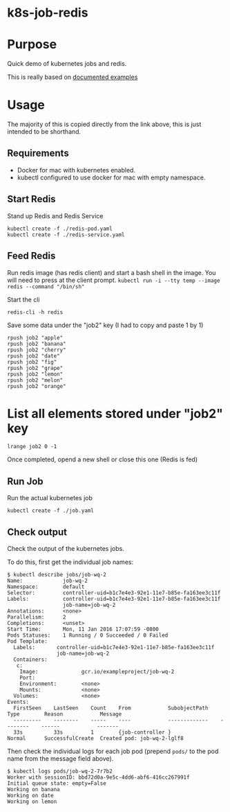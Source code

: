 # k8s-job-redis

# Purpose
Quick demo of kubernetes jobs and redis.

This is really based on [documented examples]( https://kubernetes.io/docs/tasks/job/fine-parallel-processing-work-queue/)

# Usage
The majority of this is copied directly from the link above, this is just intended to be shorthand.

## Requirements
- Docker for mac with kubernetes enabled.
- kubectl configured to use docker for mac with empty namespace.


## Start Redis
Stand up Redis and Redis Service

```
kubectl create -f ./redis-pod.yaml
kubectl create -f ./redis-service.yaml
```


## Feed Redis

Run redis image (has redis client) and start a bash shell in the image. You will need to press <Enter> at the client prompt.
`kubectl run -i --tty temp --image redis --command "/bin/sh"`


Start the cli

`redis-cli -h redis`

Save some data under the "job2" key (I had to copy and paste 1 by 1)

```
rpush job2 "apple" 
rpush job2 "banana"
rpush job2 "cherry"
rpush job2 "date"
rpush job2 "fig"
rpush job2 "grape"
rpush job2 "lemon"
rpush job2 "melon"
rpush job2 "orange"
```

# List all elements stored under "job2" key
`lrange job2 0 -1`

Once completed, opend a new shell or close this one (Redis is fed)

## Run Job
Run the actual kubernetes job

`kubectl create -f ./job.yaml`


## Check output
Check the output of the kubernetes jobs.

To do this, first get the individual job names:

```
$ kubectl describe jobs/job-wq-2
Name:             job-wq-2
Namespace:        default
Selector:         controller-uid=b1c7e4e3-92e1-11e7-b85e-fa163ee3c11f
Labels:           controller-uid=b1c7e4e3-92e1-11e7-b85e-fa163ee3c11f
                  job-name=job-wq-2
Annotations:      <none>
Parallelism:      2
Completions:      <unset>
Start Time:       Mon, 11 Jan 2016 17:07:59 -0800
Pods Statuses:    1 Running / 0 Succeeded / 0 Failed
Pod Template:
  Labels:       controller-uid=b1c7e4e3-92e1-11e7-b85e-fa163ee3c11f
                job-name=job-wq-2
  Containers:
   c:
    Image:              gcr.io/exampleproject/job-wq-2
    Port:
    Environment:        <none>
    Mounts:             <none>
  Volumes:              <none>
Events:
  FirstSeen    LastSeen    Count    From            SubobjectPath    Type        Reason            Message
  ---------    --------    -----    ----            -------------    --------    ------            -------
  33s          33s         1        {job-controller }                Normal      SuccessfulCreate  Created pod: job-wq-2-lglf8
```

Then check the individual logs for each job pod (prepend `pods/` to the pod name from the message field above).

```
$ kubectl logs pods/job-wq-2-7r7b2
Worker with sessionID: bbd72d0a-9e5c-4dd6-abf6-416cc267991f
Initial queue state: empty=False
Working on banana
Working on date
Working on lemon
```




